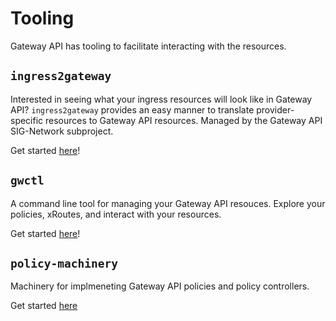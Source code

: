# Tooling

Gateway API has tooling to facilitate interacting with the resources.

## `ingress2gateway`

Interested in seeing what your ingress resources will look like in Gateway API? `ingress2gateway` provides an easy manner to translate provider-specific resources to Gateway API resources. Managed by the Gateway API SIG-Network subproject.

Get started [here](https://github.com/kubernetes-sigs/ingress2gateway?tab=readme-ov-file#installation)!


## `gwctl`

A command line tool for managing your Gateway API resouces. Explore your policies, xRoutes, and interact with your resources.

Get started [here](https://github.com/kubernetes-sigs/gwctl?tab=readme-ov-file#installation)!

## `policy-machinery`

Machinery for implmeneting Gateway API policies and policy controllers.

Get started [here](https://github.com/Kuadrant/policy-machinery/tree/main)
